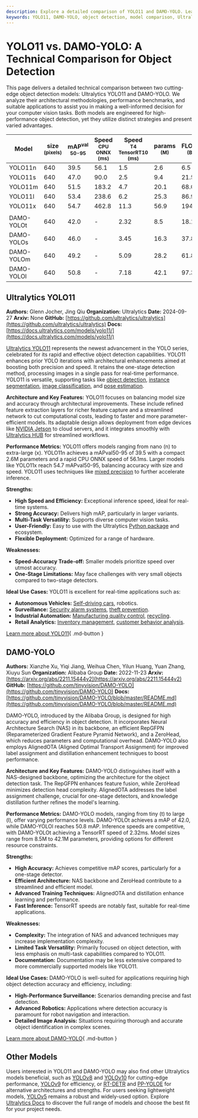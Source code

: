 ```yaml
---
description: Explore a detailed comparison of YOLO11 and DAMO-YOLO. Learn about their architectures, performance metrics, and use cases for object detection.
keywords: YOLO11, DAMO-YOLO, object detection, model comparison, Ultralytics, performance benchmarks, machine learning, computer vision
---
```


# YOLO11 vs. DAMO-YOLO: A Technical Comparison for Object Detection

This page delivers a detailed technical comparison between two cutting-edge object detection models: Ultralytics YOLO11 and DAMO-YOLO. We analyze their architectural methodologies, performance benchmarks, and suitable applications to assist you in making a well-informed decision for your computer vision tasks. Both models are engineered for high-performance object detection, yet they utilize distinct strategies and present varied advantages.

<script async src="https://cdn.jsdelivr.net/npm/chart.js@3.9.1/dist/chart.min.js"></script>
<script defer src="../../javascript/benchmark.js"></script>

<canvas id="modelComparisonChart" width="1024" height="400" active-models='["YOLO11", "DAMO-YOLO"]'></canvas>

| Model      | size<br><sup>(pixels) | mAP<sup>val<br>50-95 | Speed<br><sup>CPU ONNX<br>(ms) | Speed<br><sup>T4 TensorRT10<br>(ms) | params<br><sup>(M) | FLOPs<br><sup>(B) |
| ---------- | --------------------- | -------------------- | ------------------------------ | ----------------------------------- | ------------------ | ----------------- |
| YOLO11n    | 640                   | 39.5                 | 56.1                           | 1.5                                 | 2.6                | 6.5               |
| YOLO11s    | 640                   | 47.0                 | 90.0                           | 2.5                                 | 9.4                | 21.5              |
| YOLO11m    | 640                   | 51.5                 | 183.2                          | 4.7                                 | 20.1               | 68.0              |
| YOLO11l    | 640                   | 53.4                 | 238.6                          | 6.2                                 | 25.3               | 86.9              |
| YOLO11x    | 640                   | 54.7                 | 462.8                          | 11.3                                | 56.9               | 194.9             |
|            |                       |                      |                                |                                     |                    |                   |
| DAMO-YOLOt | 640                   | 42.0                 | -                              | 2.32                                | 8.5                | 18.1              |
| DAMO-YOLOs | 640                   | 46.0                 | -                              | 3.45                                | 16.3               | 37.8              |
| DAMO-YOLOm | 640                   | 49.2                 | -                              | 5.09                                | 28.2               | 61.8              |
| DAMO-YOLOl | 640                   | 50.8                 | -                              | 7.18                                | 42.1               | 97.3              |

## Ultralytics YOLO11

**Authors:** Glenn Jocher, Jing Qiu
**Organization:** Ultralytics
**Date:** 2024-09-27
**Arxiv:** None
**GitHub:** [https://github.com/ultralytics/ultralytics](https://github.com/ultralytics/ultralytics)
**Docs:** [https://docs.ultralytics.com/models/yolo11/](https://docs.ultralytics.com/models/yolo11/)

[Ultralytics YOLO11](https://docs.ultralytics.com/models/yolo11/) represents the newest advancement in the YOLO series, celebrated for its rapid and effective object detection capabilities. YOLO11 enhances prior YOLO iterations with architectural enhancements aimed at boosting both precision and speed. It retains the one-stage detection method, processing images in a single pass for real-time performance. YOLO11 is versatile, supporting tasks like [object detection](https://www.ultralytics.com/glossary/object-detection), [instance segmentation](https://www.ultralytics.com/glossary/instance-segmentation), [image classification](https://docs.ultralytics.com/tasks/classify/), and [pose estimation](https://docs.ultralytics.com/tasks/pose/).

**Architecture and Key Features:**
YOLO11 focuses on balancing model size and accuracy through architectural improvements. These include refined feature extraction layers for richer feature capture and a streamlined network to cut computational costs, leading to faster and more parameter-efficient models. Its adaptable design allows deployment from edge devices like [NVIDIA Jetson](https://docs.ultralytics.com/guides/nvidia-jetson/) to cloud servers, and it integrates smoothly with [Ultralytics HUB](https://www.ultralytics.com/hub) for streamlined workflows.

**Performance Metrics:**
YOLO11 offers models ranging from nano (n) to extra-large (x). YOLO11n achieves a mAPval50-95 of 39.5 with a compact 2.6M parameters and a rapid CPU ONNX speed of 56.1ms. Larger models like YOLO11x reach 54.7 mAPval50-95, balancing accuracy with size and speed. YOLO11 uses techniques like [mixed precision](https://www.ultralytics.com/glossary/mixed-precision) to further accelerate inference.

**Strengths:**

- **High Speed and Efficiency:** Exceptional inference speed, ideal for real-time systems.
- **Strong Accuracy:** Delivers high mAP, particularly in larger variants.
- **Multi-Task Versatility:** Supports diverse computer vision tasks.
- **User-Friendly:** Easy to use with the Ultralytics [Python package](https://pypi.org/project/ultralytics/) and ecosystem.
- **Flexible Deployment:** Optimized for a range of hardware.

**Weaknesses:**

- **Speed-Accuracy Trade-off:** Smaller models prioritize speed over utmost accuracy.
- **One-Stage Limitations:** May face challenges with very small objects compared to two-stage detectors.

**Ideal Use Cases:**
YOLO11 is excellent for real-time applications such as:

- **Autonomous Vehicles:** [Self-driving cars](https://www.ultralytics.com/solutions/ai-in-self-driving), robotics.
- **Surveillance:** [Security alarm systems](https://www.ultralytics.com/blog/security-alarm-system-projects-with-ultralytics-yolov8), [theft prevention](https://www.ultralytics.com/blog/computer-vision-for-theft-prevention-enhancing-security).
- **Industrial Automation:** [Manufacturing quality control](https://www.ultralytics.com/solutions/ai-in-manufacturing), [recycling](https://www.ultralytics.com/blog/recycling-efficiency-the-power-of-vision-ai-in-automated-sorting).
- **Retail Analytics:** [Inventory management](https://www.ultralytics.com/blog/ai-for-smarter-retail-inventory-management), [customer behavior analysis](https://www.ultralytics.com/blog/achieving-retail-efficiency-with-ai).

[Learn more about YOLO11](https://docs.ultralytics.com/models/yolo11/){ .md-button }

## DAMO-YOLO

**Authors:** Xianzhe Xu, Yiqi Jiang, Weihua Chen, Yilun Huang, Yuan Zhang, Xiuyu Sun
**Organization:** Alibaba Group
**Date:** 2022-11-23
**Arxiv:** [https://arxiv.org/abs/2211.15444v2](https://arxiv.org/abs/2211.15444v2)
**GitHub:** [https://github.com/tinyvision/DAMO-YOLO](https://github.com/tinyvision/DAMO-YOLO)
**Docs:** [https://github.com/tinyvision/DAMO-YOLO/blob/master/README.md](https://github.com/tinyvision/DAMO-YOLO/blob/master/README.md)

DAMO-YOLO, introduced by the Alibaba Group, is designed for high accuracy and efficiency in object detection. It incorporates Neural Architecture Search (NAS) in its backbone, an efficient RepGFPN (Reparameterized Gradient Feature Pyramid Network), and a ZeroHead, which reduces parameters and computational overhead. DAMO-YOLO also employs AlignedOTA (Aligned Optimal Transport Assignment) for improved label assignment and distillation enhancement techniques to boost performance.

**Architecture and Key Features:**
DAMO-YOLO distinguishes itself with a NAS-designed backbone, optimizing the architecture for the object detection task. The RepGFPN enhances feature fusion, while ZeroHead minimizes detection head complexity. AlignedOTA addresses the label assignment challenge, crucial for one-stage detectors, and knowledge distillation further refines the model's learning.

**Performance Metrics:**
DAMO-YOLO models, ranging from tiny (t) to large (l), offer varying performance levels. DAMO-YOLOt achieves a mAP of 42.0, while DAMO-YOLOl reaches 50.8 mAP. Inference speeds are competitive, with DAMO-YOLOt achieving a TensorRT speed of 2.32ms. Model sizes range from 8.5M to 42.1M parameters, providing options for different resource constraints.

**Strengths:**

- **High Accuracy:** Achieves competitive mAP scores, particularly for a one-stage detector.
- **Efficient Architecture:** NAS backbone and ZeroHead contribute to a streamlined and efficient model.
- **Advanced Training Techniques:** AlignedOTA and distillation enhance learning and performance.
- **Fast Inference:** TensorRT speeds are notably fast, suitable for real-time applications.

**Weaknesses:**

- **Complexity:** The integration of NAS and advanced techniques may increase implementation complexity.
- **Limited Task Versatility:** Primarily focused on object detection, with less emphasis on multi-task capabilities compared to YOLO11.
- **Documentation:** Documentation may be less extensive compared to more commercially supported models like YOLO11.

**Ideal Use Cases:**
DAMO-YOLO is well-suited for applications requiring high object detection accuracy and efficiency, including:

- **High-Performance Surveillance:** Scenarios demanding precise and fast detection.
- **Advanced Robotics:** Applications where detection accuracy is paramount for robot navigation and interaction.
- **Detailed Image Analysis:** Situations requiring thorough and accurate object identification in complex scenes.

[Learn more about DAMO-YOLO](https://github.com/tinyvision/DAMO-YOLO/blob/master/README.md){ .md-button }

## Other Models

Users interested in YOLO11 and DAMO-YOLO may also find other Ultralytics models beneficial, such as [YOLOv8](https://docs.ultralytics.com/models/yolov8/) and [YOLOv10](https://docs.ultralytics.com/models/yolov10/) for cutting-edge performance, [YOLOv9](https://docs.ultralytics.com/models/yolov9/) for efficiency, or [RT-DETR](https://docs.ultralytics.com/models/rtdetr/) and [PP-YOLOE](https://docs.ultralytics.com/compare/pp-yoloe-vs-yolov9/) for alternative architectures and strengths. For users seeking lightweight models, [YOLOv5](https://docs.ultralytics.com/models/yolov5/) remains a robust and widely-used option. Explore [Ultralytics Docs](https://docs.ultralytics.com/) to discover the full range of models and choose the best fit for your project needs.